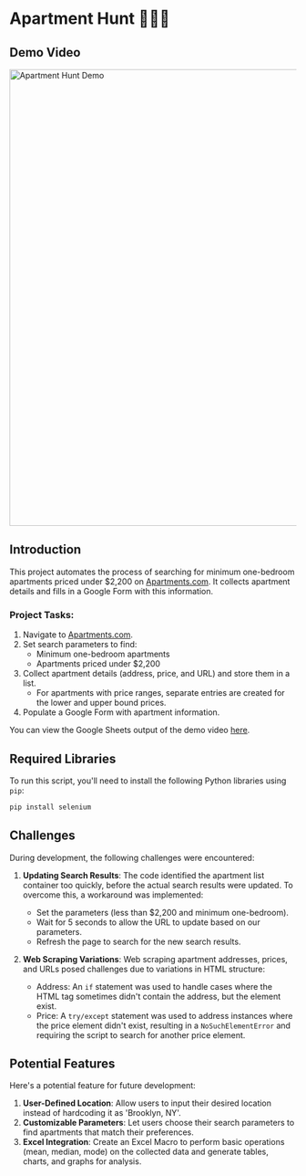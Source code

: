 # Apartment Hunt 🏢🕵️‍♂️

## Demo Video

<img src="https://github.com/JessieChiu1/Angela_Yu_Python/blob/main/Day53_ApartmentHunt/Apartment-Hunt.gif" width="800px" alt="Apartment Hunt Demo"/>

## Introduction

This project automates the process of searching for minimum one-bedroom apartments priced under $2,200 on [Apartments.com](https://www.apartments.com/). It collects apartment details and fills in a Google Form with this information.

### Project Tasks:

1. Navigate to [Apartments.com](https://www.apartments.com/).
2. Set search parameters to find:
   - Minimum one-bedroom apartments
   - Apartments priced under $2,200
3. Collect apartment details (address, price, and URL) and store them in a list.
   - For apartments with price ranges, separate entries are created for the lower and upper bound prices.
4. Populate a Google Form with apartment information.

You can view the Google Sheets output of the demo video [here](https://docs.google.com/spreadsheets/d/1g0xwusFaeRjwXKe4OZsRIicZP05xDEWxflRUruhu5jE/edit?usp=sharing).

## Required Libraries

To run this script, you'll need to install the following Python libraries using `pip`:

```bash
pip install selenium
```

## Challenges

During development, the following challenges were encountered:

1. **Updating Search Results**: The code identified the apartment list container too quickly, before the actual search results were updated. To overcome this, a workaround was implemented:
   - Set the parameters (less than $2,200 and minimum one-bedroom).
   - Wait for 5 seconds to allow the URL to update based on our parameters.
   - Refresh the page to search for the new search results.

2. **Web Scraping Variations**: Web scraping apartment addresses, prices, and URLs posed challenges due to variations in HTML structure:
   - Address: An `if` statement was used to handle cases where the HTML tag sometimes didn't contain the address, but the element exist.
   - Price: A `try/except` statement was used to address instances where the price element didn't exist, resulting in a `NoSuchElementError` and requiring the script to search for another price element.

## Potential Features

Here's a potential feature for future development:

1. **User-Defined Location**: Allow users to input their desired location instead of hardcoding it as 'Brooklyn, NY'.
2. **Customizable Parameters**: Let users choose their search parameters to find apartments that match their preferences.
3. **Excel Integration**: Create an Excel Macro to perform basic operations (mean, median, mode) on the collected data and generate tables, charts, and graphs for analysis.
